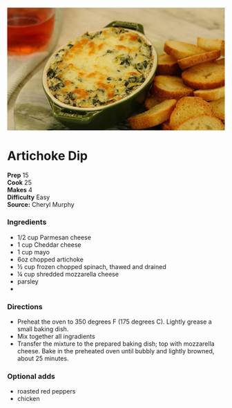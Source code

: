 ![](/images/AR_GC_SpinachArtichokeDip_stills_DSC04278-2000-42fe14a618914c8e89b7dd38f7e7aa8b.jpg)

# Artichoke Dip

**Prep** 15  
**Cook** 25  
**Makes** 4  
**Difficulty** Easy  
**Source:** Cheryl Murphy

### Ingredients
- 1/2 cup Parmesan cheese
- 1 cup Cheddar cheese
- 1 cup mayo
- 6oz chopped artichoke
- ½ cup frozen chopped spinach, thawed and drained
- ¼ cup shredded mozzarella cheese
- parsley  
- 
### Directions
- Preheat the oven to 350 degrees F (175 degrees C). Lightly grease a small baking dish.
- Mix together all ingradients
- Transfer the mixture to the prepared baking dish; top with mozzarella cheese. Bake in the preheated oven until bubbly and lightly browned, about 25 minutes.

### Optional adds
 - roasted red peppers
 - chicken

